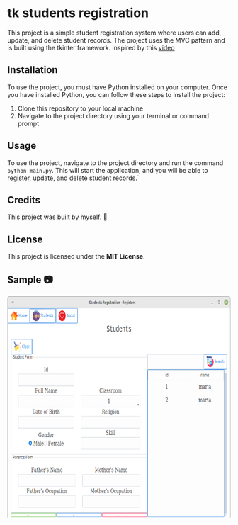 # tk students registration
This project is a simple student registration system where users can add, update, and delete student records. The project uses the MVC pattern and is built using the tkinter framework.
inspired by this [video](https://www.youtube.com/watch?v=JUGEkFDeuwg "Student Registration System with Database Using Python")

## Installation
To use the project, you must have Python installed on your computer. Once you have installed Python, you can follow these steps to install the project:
1. Clone this repository to your local machine
2. Navigate to the project directory using your terminal or command prompt

## Usage
To use the project, navigate to the project directory and run the command `python main.py`. This will start the application, and you will be able to register, update, and delete student records.`

## Credits
This project was built by myself. :rofl:

## License
This project is licensed under the **MIT License**.

## Sample :camera:
<img src="./assets/images/sample.png" alt="sample" height=500>
